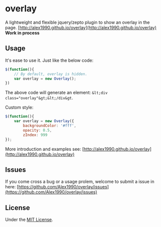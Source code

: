 overlay
=======

A lightweight and flexible jquery/zepto plugin to show an overlay in the page. [http://alex1990.github.io/overlay](http://alex1990.github.io/overlay) **Work in process**

Usage
-----

It's ease to use it. Just like the below code: 

```js
$(function(){
    // By default, overlay is hidden.
    var overlay = new Overlay();
})
```

The above code will generate an element: `&lt;div class="overlay"&gt;&lt;/div&gt`.

Custom style:

```js
$(function(){
    var overlay = new Overlay({
        backgroundColor: '#fff',
        opacity: 0.5,
        zIndex: 999
});
```

More introduction and examples see: [http://alex1990.github.io/overlay](http://alex1990.github.io/overlay)

Issues
------

If you come cross a bug or a usage prolem, welcome to submit a issue in here:
[https://github.com/Alex1990/overlay/issues](https://github.com/Alex1990/overlay/issues)

License
-------

Under the [MIT License](https://github.com/Alex1990/overlay/blob/master/LICENSE).